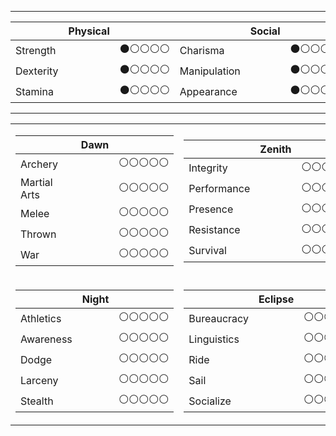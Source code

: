 
___
|         | **Physical** |           |            |  **Social**  |           |              |  **Mental**  |           |
|:--------|--------------|----------:|:-----------|--------------|----------:|:-------------|--------------|----------:|
|Strength |              | ⚫⚪⚪⚪⚪|Charisma    |              | ⚫⚪⚪⚪⚪|Intelligence |              | ⚫⚪⚪⚪⚪|
|Dexterity|              | ⚫⚪⚪⚪⚪|Manipulation|              | ⚫⚪⚪⚪⚪|Wits         |              | ⚫⚪⚪⚪⚪|
|Stamina  |              | ⚫⚪⚪⚪⚪|Appearance  |              | ⚫⚪⚪⚪⚪|Perception   |              | ⚫⚪⚪⚪⚪|

___
<table>
<tr><td>

|         | Dawn |           |
|:--------|--------------|----------:|
|Archery |              | ⚪⚪⚪⚪⚪|
|Martial Arts|              | ⚪⚪⚪⚪⚪|
|Melee|              | ⚪⚪⚪⚪⚪|
|Thrown|              | ⚪⚪⚪⚪⚪|
|War|              | ⚪⚪⚪⚪⚪|
</td>

<td>

|         | Zenith |           |
|:--------|--------------|----------:|
|Integrity |              | ⚪⚪⚪⚪⚪|
|Performance|              | ⚪⚪⚪⚪⚪|
|Presence|              | ⚪⚪⚪⚪⚪|
|Resistance|              | ⚪⚪⚪⚪⚪|
|Survival|              | ⚪⚪⚪⚪⚪|

</td>

<td>

|         | Twilight |           |
|:--------|--------------|----------:|
|Craft |              | ⚪⚪⚪⚪⚪|
|Investigation|              | ⚪⚪⚪⚪⚪|
|Lore|              | ⚪⚪⚪⚪⚪|
|Medicine|              | ⚪⚪⚪⚪⚪|
|Occult|              | ⚪⚪⚪⚪⚪|

</td></tr>

<tr><td>

|         | Night |           |
|:--------|--------------|----------:|
|Athletics |              | ⚪⚪⚪⚪⚪|
|Awareness|              | ⚪⚪⚪⚪⚪|
|Dodge|              | ⚪⚪⚪⚪⚪|
|Larceny|              | ⚪⚪⚪⚪⚪|
|Stealth|              | ⚪⚪⚪⚪⚪|
</td>

<td>

|         | Eclipse |           |
|:--------|--------------|----------:|
|Bureaucracy |              | ⚪⚪⚪⚪⚪|
|Linguistics|              | ⚪⚪⚪⚪⚪|
|Ride|              | ⚪⚪⚪⚪⚪|
|Sail|              | ⚪⚪⚪⚪⚪|
|Socialize|              | ⚪⚪⚪⚪⚪|

</td>

<td>

|         | Specialties |           |
|:--------|--------------|----------:|
|__________ |              | ⚪⚪⚪⚪⚪|
|__________ |              | ⚪⚪⚪⚪⚪|
|__________ |              | ⚪⚪⚪⚪⚪|
|__________ |              | ⚪⚪⚪⚪⚪|
|__________ |              | ⚪⚪⚪⚪⚪|

</td></tr>

</table>